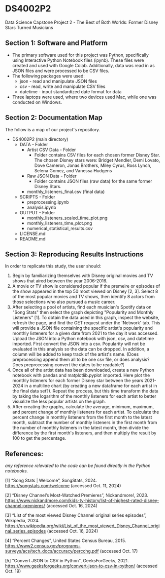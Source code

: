 # DS4002P2
Data Science Capstone Project 2 - The Best of Both Worlds: Former Disney Stars Turned Musicians

## Section 1: Software and Platform
* The primary software used for this project was Python, specifically using Interactive Python Notebook files (ipynb). These files were created and used with Google Colab. Additionally, data was read in as JSON files and were processed to be CSV files.
* The following packages were used:
    * json - read and manipulate JSON files
    * csv - read, write and manipulate CSV files
    * datetime - input standardized date format for data
* Three laptops were used, where two devices used Mac, while one was conducted on Windows.

## Section 2: Documentation Map
The follow is a map of our project's repository.
* DS4002P2 (main directory)
    * DATA - Folder
        * Artist CSV Data - Folder
            * Folder contains CSV files for each chosen former Disney Star. The chosen Disney stars were: Bridget Mendler, Demi Lovato, Dove Cameron, Jonas Brothers, Miley Cyrus, Ross Lynch, Selena Gomez, and Vanessa Hudgens
        * Raw JSON Data - Folder
            * Folder contains JSON files (raw data) for the same former Disney Stars.
        * monthly_listeners_final.csv (final data)
    * SCRIPTS - Folder
        * preprocessing.ipynb
        * analysis.ipynb
    * OUTPUT - Folder
        * monthly_listeners_scaled_time_plot.png
        * monthly_listeners_time_plot.png
        * numerical_statistical_results.csv
    * LICENSE.md
    * README.md

## Section 3: Reproducing Results Instructions
In order to replicate this study, the user should:
1. Begin by familiarizing themselves with Disney original movies and TV shows that aired between the year 2006-2016.
2. A movie or TV show is considered popular if the premeire or episodes of the show appeared in the top 50 most viewed on Disney [2, 3]. Select 8 of the most popular movies and TV shows, then identify 8 actors from those selections who also pursued a music career.
3. After selecting a pool of artists, find each musician's Spotify data on "Song Stats" then select the graph depicting "Popularity and Monthly Listeners" [1]. To obtain the data used in this graph, inspect the website, refresh the page, and find the GET request under the 'Network' tab. This will provide a JSON file containing the specific artist's popularity and monthly listeners for a given date from 2021 to the day it was accessed. Upload the JSON into a Python notebook with json, csv, and datetime imported. First convert the JSON into a csv. Popularity will not be evaluated in this analysis so the data can be dropped. In addition, a column will be added to keep track of the artist's name. (Does preprocessing append them all to be one csv file, or does analysis? Does preprocessing convert the dates to be readable?)
4. Once all of the artist data has been downloaded, create a new Python notebook with pandas and matplotlib.pyplot imported. Here plot the monthly listeners for each former Disney star between the years 2021-2024 in a multiline chart (by creating a new dataframe for each artist in the final data set?). Repeat the process, but this time transform the data by taking the logarithm of the monthly listeners for each artist to better visualize the less popular artists on the graph.
5. After creating the graphs, calculate the average, minimum, maximum, and percent change of monthly listeners for each artist. To calculate the percent change in monthly listeners from the first month to the latest month, subtract the number of monthly listeners in the first month from the number of monthly listeners in the latest month, then divide the difference by the first month's listeners, and then multiply the result by 100 to get the percentage.

 ## References:
 *any reference relevated to the code can  be found directly in the Python notebooks.*

[1] “Song Stats | Welcome”, SongStats, 2024. https://songstats.com/welcome (accessed Oct. 11, 2024)

[2] “Disney Channel’s Most-Watched Premieres”, Nickandmore!, 2023.
https://www.nickandmore.com/kids-tv-history/list-of-highest-rated-disney-channel-premieres/ (accessed Oct. 16, 2024)

[3] “List of the most viewed Disney Channel original series episodes”, Wikipedia, 2024.
https://en.wikipedia.org/wiki/List_of_the_most_viewed_Disney_Channel_original_series_episodes (accessed Oct. 16, 2024)

[4] “Percent Changes”, United States Census Bureau, 2015.
https://www2.census.gov/programs-surveys/acs/tech_docs/accuracy/percchg.pdf (accessed Oct. 17)

[5] "Convert JSON to CSV in Python", GeeksForGeeks, 2021. https://www.geeksforgeeks.org/convert-json-to-csv-in-python/ (accessed Oct. 19)
